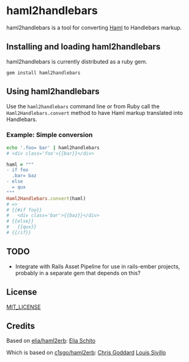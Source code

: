 # haml2handlebars

haml2handlebars is a tool for converting [Haml](http://haml-lang.com/) to Handlebars markup.


## Installing and loading haml2handlebars

haml2handlebars is currently distributed as a ruby gem.

`gem install haml2handlebars`


## Using haml2handlebars

Use the `haml2handlebars` command line or from Ruby call the `Haml2Handlebars.convert` method to have Haml markup translated into Handlebars.

### Example: Simple conversion

```bash
echo '.foo= bar' | haml2handlebars
# <div class='foo'>{{bar}}</div>
```

```ruby
haml = """
- if foo
  .bar= baz
- else
  = qux
"""
Haml2Handlebars.convert(haml)
# =>
# {{#if foo}}
#   <div class='bar'>{{baz}}</div>
# {{else}}
#   {{qux}}
# {{/if}}
```


## TODO

* Integrate with Rails Asset Pipeline for use in rails-ember projects, probably in a separate gem that depends on this?

## License

[MIT_LICENSE](/botandrose/haml2handlebars/blob/master/MIT_LICENSE)


## Credits

Based on [elia/haml2erb](https://github.com/elia/haml2erb):
[Elia Schito](https://github.com/elia)

Which is based on [c1sgo/haml2erb](https://github.com/c1sgo/haml2erb): 
[Chris Goddard](https://github.com/cgoddard)
[Louis Sivillo](https://github.com/BeaconInteractive)
